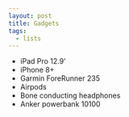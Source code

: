 ```yaml
---  
layout: post
title: Gadgets
tags:
  - lists
---
```


* iPad Pro 12.9'
* iPhone 8+
* Garmin ForeRunner 235
* Airpods
* Bone conducting headphones
* Anker powerbank 10100
